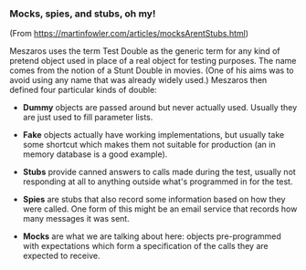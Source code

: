 ### Mocks, spies, and stubs, oh my!

(From https://martinfowler.com/articles/mocksArentStubs.html)

Meszaros uses the term Test Double as the generic term for any kind of pretend
object used in place of a real object for testing purposes. The name comes from
the notion of a Stunt Double in movies. (One of his aims was to avoid using any
name that was already widely used.) Meszaros then defined four particular kinds
of double:

 - **Dummy** objects are passed around but never actually used. Usually they are just
   used to fill parameter lists.

 - **Fake** objects actually have working implementations, but usually take some
   shortcut which makes them not suitable for production (an in memory database is
   a good example).

 - **Stubs** provide canned answers to calls made during the test, usually not
   responding at all to anything outside what's programmed in for the test.

 - **Spies** are stubs that also record some information based on how they were
   called. One form of this might be an email service that records how many
   messages it was sent.

 - **Mocks** are what we are talking about here: objects pre-programmed with
   expectations which form a specification of the calls they are expected to
   receive.
